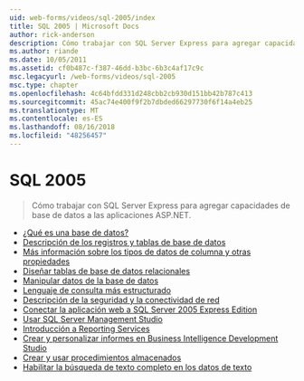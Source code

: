 ```yaml
---
uid: web-forms/videos/sql-2005/index
title: SQL 2005 | Microsoft Docs
author: rick-anderson
description: Cómo trabajar con SQL Server Express para agregar capacidades de base de datos a las aplicaciones ASP.NET.
ms.author: riande
ms.date: 10/05/2011
ms.assetid: cf0b487c-f387-46dd-b3bc-6b3c4af17c9c
msc.legacyurl: /web-forms/videos/sql-2005
msc.type: chapter
ms.openlocfilehash: 4c64bfdd331d248cbb2cb930d151bb42b787c413
ms.sourcegitcommit: 45ac74e400f9f2b7dbded66297730f6f14a4eb25
ms.translationtype: MT
ms.contentlocale: es-ES
ms.lasthandoff: 08/16/2018
ms.locfileid: "48256457"
---
```

<a name="sql-2005"></a>SQL 2005
====================
> Cómo trabajar con SQL Server Express para agregar capacidades de base de datos a las aplicaciones ASP.NET.


- [¿Qué es una base de datos?](what-is-a-database.md)
- [Descripción de los registros y tablas de base de datos](understanding-database-tables-and-records.md)
- [Más información sobre los tipos de datos de columna y otras propiedades](more-about-column-data-types-and-other-properties.md)
- [Diseñar tablas de base de datos relacionales](designing-relational-database-tables.md)
- [Manipular datos de la base de datos](manipulating-database-data.md)
- [Lenguaje de consulta más estructurado](more-structured-query-language.md)
- [Descripción de la seguridad y la conectividad de red](understanding-security-and-network-connectivity.md)
- [Conectar la aplicación web a SQL Server 2005 Express Edition](connecting-your-web-application-to-sql-server-2005-express-edition.md)
- [Usar SQL Server Management Studio](using-sql-server-management-studio.md)
- [Introducción a Reporting Services](getting-started-with-reporting-services.md)
- [Crear y personalizar informes en Business Intelligence Development Studio](building-and-customizing-reports-in-business-intelligence-development-studio.md)
- [Crear y usar procedimientos almacenados](creating-and-using-stored-procedures.md)
- [Habilitar la búsqueda de texto completo en los datos de texto](enabling-full-text-search-in-your-text-data.md)
